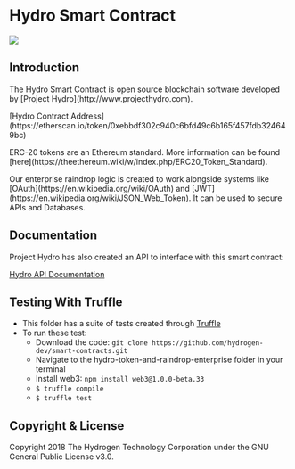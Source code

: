 # Hydro Smart Contract
<img src="https://www.hydrogenplatform.com/images/logo_hydro.png">

## Introduction
<p>The Hydro Smart Contract is open source blockchain software developed by [Project Hydro](http://www.projecthydro.com).</p>
<p>[Hydro Contract Address](https://etherscan.io/token/0xebbdf302c940c6bfd49c6b165f457fdb324649bc)</p>
<p>ERC-20 tokens are an Ethereum standard. More information can be found [here](https://theethereum.wiki/w/index.php/ERC20_Token_Standard).</p>
<p>Our enterprise raindrop logic is created to work alongside systems like [OAuth](https://en.wikipedia.org/wiki/OAuth) and [JWT](https://en.wikipedia.org/wiki/JSON_Web_Token). It can be used to secure APIs and Databases.</p>

## Documentation
<p>Project Hydro has also created an API to interface with this smart contract:</p>

[Hydro API Documentation](https://www.hydrogenplatform.com/docs/hydro/v1/)

## Testing With Truffle
- This folder has a suite of tests created through [Truffle](https://github.com/trufflesuite/truffle)
- To run these test:
  - Download the code: `git clone https://github.com/hydrogen-dev/smart-contracts.git`
  - Navigate to the hydro-token-and-raindrop-enterprise folder in your terminal
  - Install web3: `npm install web3@1.0.0-beta.33`
  - `$ truffle compile`
  - `$ truffle test`


## Copyright & License
Copyright 2018 The Hydrogen Technology Corporation under the GNU General Public License v3.0.

